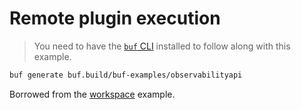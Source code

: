 # Remote plugin execution

> You need to have the [`buf` CLI][install] installed to follow along with this example.

```sh
buf generate buf.build/buf-examples/observabilityapi
```

Borrowed from the [workspace] example.

[install]: https://docs.buf.build/installation
[module]: https://buf.build/buf-examples/observabilityapi
[workspace]: ../workspace
